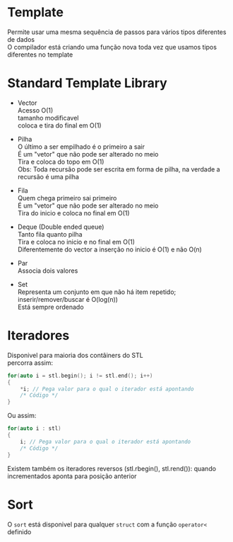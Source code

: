 # Template
Permite usar uma mesma sequência de passos para vários tipos diferentes de dados\
O compilador está criando uma função nova toda vez que usamos tipos diferentes no template


# Standard Template Library
- Vector\
Acesso O(1)\
tamanho modificavel\
coloca e tira do final em O(1)

- Pilha\
O último a ser empilhado é o primeiro a sair\
É um "vetor" que não pode ser alterado no meio\
Tira e coloca do topo em O(1)\
Obs: Toda recursão pode ser escrita em forma de pilha, na verdade a recursão é uma pilha

- Fila\
Quem chega primeiro sai primeiro\
É um "vetor" que não pode ser alterado no meio\
Tira do inicio e coloca no final em O(1)

- Deque (Double ended queue)\
Tanto fila quanto pilha\
Tira e coloca no inicio e no final em O(1)\
Diferentemente do vector a inserção no inicio é O(1) e não O(n)

- Par\
Associa dois valores

- Set\
Representa um conjunto em que não há item repetido; inserir/remover/buscar é O(log(n))\
Está sempre ordenado


# Iteradores
Disponivel para maioria dos contâiners do STL\
percorra assim:
```cpp
for(auto i = stl.begin(); i != stl.end(); i++)
{
    *i; // Pega valor para o qual o iterador está apontando
    /* Código */
}
```
Ou assim:
```cpp
for(auto i : stl)
{
    i; // Pega valor para o qual o iterador está apontando
    /* Código */
}
```
Existem também os iteradores reversos (stl.rbegin(), stl.rend()): quando incrementados aponta para posição anterior


# Sort
O `sort` está disponivel para qualquer `struct` com a função `operator<` definido
